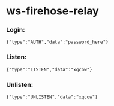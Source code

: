 # ws-firehose-relay

### Login:
```
{"type":"AUTH","data":"password_here"}
```
### Listen:
```
{"type":"LISTEN","data":"xqcow"}
```
### Unlisten:
```
{"type":"UNLISTEN","data":"xqcow"}
```
